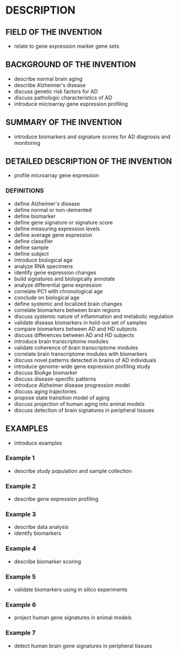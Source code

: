 # DESCRIPTION

## FIELD OF THE INVENTION

- relate to gene expression marker gene sets

## BACKGROUND OF THE INVENTION

- describe normal brain aging
- describe Alzheimer's disease
- discuss genetic risk factors for AD
- discuss pathologic characteristics of AD
- introduce microarray gene expression profiling

## SUMMARY OF THE INVENTION

- introduce biomarkers and signature scores for AD diagnosis and monitoring

## DETAILED DESCRIPTION OF THE INVENTION

- profile microarray gene expression

### DEFINITIONS

- define Alzheimer's disease
- define normal or non-demented
- define biomarker
- define gene signature or signature score
- define measuring expression levels
- define average gene expression
- define classifier
- define sample
- define subject
- introduce biological age
- analyze RNA specimens
- identify gene expression changes
- build signatures and biologically annotate
- analyze differential gene expression
- correlate PC1 with chronological age
- conclude on biological age
- define systemic and localized brain changes
- correlate biomarkers between brain regions
- discuss systemic nature of inflammation and metabolic regulation
- validate disease biomarkers in hold-out set of samples
- compare biomarkers between AD and HD subjects
- discuss differences between AD and HD subjects
- introduce brain transcriptome modules
- validate coherence of brain transcriptome modules
- correlate brain transcriptome modules with biomarkers
- discuss novel patterns detected in brains of AD individuals
- introduce genome-wide gene expression profiling study
- discuss BioAge biomarker
- discuss disease-specific patterns
- introduce Alzheimer disease progression model
- discuss aging trajectories
- propose state transition model of aging
- discuss projection of human aging into animal models
- discuss detection of brain signatures in peripheral tissues

## EXAMPLES

- introduce examples

### Example 1

- describe study population and sample collection

### Example 2

- describe gene expression profiling

### Example 3

- describe data analysis
- identify biomarkers

### Example 4

- describe biomarker scoring

### Example 5

- validate biomarkers using in silico experiments

### Example 6

- project human gene signatures in animal models

### Example 7

- detect human brain gene signatures in peripheral tissues


